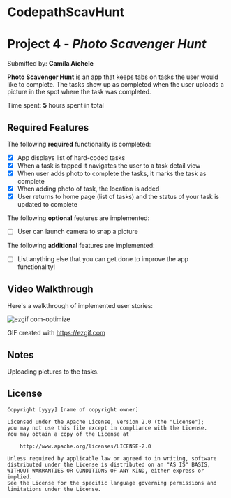 # CodepathScavHunt

# Project 4 - *Photo Scavenger Hunt*

Submitted by: **Camila Aichele**

**Photo Scavenger Hunt** is an app that keeps tabs on tasks the user would like to complete. The tasks show up as completed when the user uploads a picture in the spot where the task was completed.

Time spent: **5** hours spent in total

## Required Features

The following **required** functionality is completed:

- [X] App displays list of hard-coded tasks
- [X] When a task is tapped it navigates the user to a task detail view
- [X] When user adds photo to complete the tasks, it marks the task as complete
- [X] When adding photo of task, the location is added
- [X] User returns to home page (list of tasks) and the status of your task is updated to complete
 
The following **optional** features are implemented:

- [ ] User can launch camera to snap a picture	

The following **additional** features are implemented:

- [ ] List anything else that you can get done to improve the app functionality!

## Video Walkthrough

Here's a walkthrough of implemented user stories:

![ezgif com-optimize](https://user-images.githubusercontent.com/103790405/217594778-ebb8a7eb-2f44-463f-a70a-50fc9d37aded.gif)


GIF created with https://ezgif.com

## Notes

Uploading pictures to the tasks.

## License

    Copyright [yyyy] [name of copyright owner]

    Licensed under the Apache License, Version 2.0 (the "License");
    you may not use this file except in compliance with the License.
    You may obtain a copy of the License at

        http://www.apache.org/licenses/LICENSE-2.0

    Unless required by applicable law or agreed to in writing, software
    distributed under the License is distributed on an "AS IS" BASIS,
    WITHOUT WARRANTIES OR CONDITIONS OF ANY KIND, either express or implied.
    See the License for the specific language governing permissions and
    limitations under the License.
